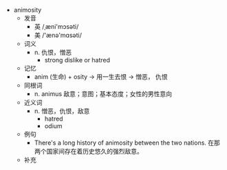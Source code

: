 - animosity
  - 发音
    - 英 /ˌæni'mɔsəti/
    - 美 /'ænə'mɑsəti/
  - 词义
    - n. 仇恨，憎恶
      - strong dislike or hatred
  - 记忆
    - anim (生命) + osity → 用一生去恨 → 憎恶， 仇恨
  - 同根词
    - n. animus 敌意；意图；基本态度；女性的男性意向
  - 近义词
    - n. 憎恶，仇恨，敌意
      - hatred
      - odium
  - 例句
    - There's a long history of animosity between the two nations. 在那两个国家间存在着历史悠久的强烈敌意。
  - 补充